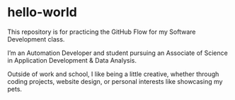 # hello-world
This repository is for practicing the GitHub Flow for my Software Development class.

I’m an Automation Developer and student pursuing an Associate of Science in Application Development & Data Analysis. 

Outside of work and school, I like being a little creative, whether through coding projects, website design, or personal interests like showcasing my pets.
